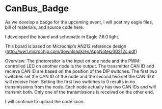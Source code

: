 # CanBus_Badge
As we develop a badge for the upcoming event, I will post my eagle files, bill of materials, and source code here.

I developed the board and schematic in Eagle 7.6.0 light.

This board is based on Microchip's AN212 reference design (http://ww1.microchip.com/downloads/en/AppNotes/00212c.pdf)

Overview: The photoresitor is the input on one node and the PWM-controlled LED on another node is the output. The transmitter CAN ID and recieve CAN ID are based on the position of the DIP switches. The first two switches set the CAN ID of the node and the second two set the CAN ID it will receive from. Setting the first two switches to 0 results in no transmissions from the node. Each node actually has two CAN IDs and will transmit both. Only one of the transmissions is received on the other end. 

I will continue to upload the code soon.
